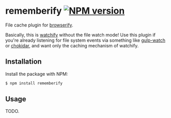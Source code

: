 # rememberify [![NPM version](http://img.shields.io/npm/v/rememberify.svg?style=flat-square)](https://www.npmjs.org/package/rememberify)

File cache plugin for [browserify](http://browserify.org/).

Basically, this is [watchify](https://github.com/substack/watchify) without the file watch mode! Use this plugin if you're already listening for file system events via something like [gulp-watch](https://github.com/floatdrop/gulp-watch) or [chokidar](https://github.com/paulmillr/chokidar), and want only the caching mechanism of watchify.

## Installation

Install the package with NPM:

```bash
$ npm install rememberify
```

## Usage

TODO.
